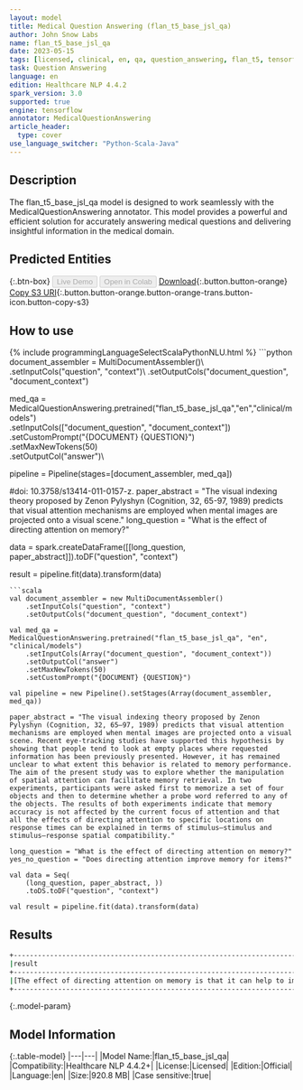 ```yaml
---
layout: model
title: Medical Question Answering (flan_t5_base_jsl_qa)
author: John Snow Labs
name: flan_t5_base_jsl_qa
date: 2023-05-15
tags: [licensed, clinical, en, qa, question_answering, flan_t5, tensorflow]
task: Question Answering
language: en
edition: Healthcare NLP 4.4.2
spark_version: 3.0
supported: true
engine: tensorflow
annotator: MedicalQuestionAnswering
article_header:
  type: cover
use_language_switcher: "Python-Scala-Java"
---
```


## Description

The flan_t5_base_jsl_qa model is designed to work seamlessly with the MedicalQuestionAnswering annotator. This model provides a powerful and efficient solution for accurately answering medical questions and delivering insightful information in the medical domain.

## Predicted Entities



{:.btn-box}
<button class="button button-orange" disabled>Live Demo</button>
<button class="button button-orange" disabled>Open in Colab</button>
[Download](https://s3.amazonaws.com/auxdata.johnsnowlabs.com/clinical/models/flan_t5_base_jsl_qa_en_4.4.2_3.0_1684180120739.zip){:.button.button-orange}
[Copy S3 URI](s3://auxdata.johnsnowlabs.com/clinical/models/flan_t5_base_jsl_qa_en_4.4.2_3.0_1684180120739.zip){:.button.button-orange.button-orange-trans.button-icon.button-copy-s3}

## How to use



<div class="tabs-box" markdown="1">
{% include programmingLanguageSelectScalaPythonNLU.html %}
```python
document_assembler = MultiDocumentAssembler()\
    .setInputCols("question", "context")\
    .setOutputCols("document_question", "document_context")

med_qa = MedicalQuestionAnswering.pretrained("flan_t5_base_jsl_qa","en","clinical/models")\
    .setInputCols(["document_question", "document_context"])\
    .setCustomPrompt("{DOCUMENT} {QUESTION}")\
    .setMaxNewTokens(50)\
    .setOutputCol("answer")\

pipeline = Pipeline(stages=[document_assembler, med_qa])

#doi: 10.3758/s13414-011-0157-z.
paper_abstract = "The visual indexing theory proposed by Zenon Pylyshyn (Cognition, 32, 65-97, 1989) predicts that visual attention mechanisms are employed when mental images are projected onto a visual scene."
long_question = "What is the effect of directing attention on memory?"

data = spark.createDataFrame([[long_question, paper_abstract]]).toDF("question", "context")

result = pipeline.fit(data).transform(data)


```
```scala
val document_assembler = new MultiDocumentAssembler()
    .setInputCols("question", "context")
    .setOutputCols("document_question", "document_context")

val med_qa = MedicalQuestionAnswering.pretrained("flan_t5_base_jsl_qa", "en", "clinical/models")
    .setInputCols(Array("document_question", "document_context"))
    .setOutputCol("answer")
    .setMaxNewTokens(50)
    .setCustomPrompt("{DOCUMENT} {QUESTION}")

val pipeline = new Pipeline().setStages(Array(document_assembler, med_qa))

paper_abstract = "The visual indexing theory proposed by Zenon Pylyshyn (Cognition, 32, 65–97, 1989) predicts that visual attention mechanisms are employed when mental images are projected onto a visual scene. Recent eye-tracking studies have supported this hypothesis by showing that people tend to look at empty places where requested information has been previously presented. However, it has remained unclear to what extent this behavior is related to memory performance. The aim of the present study was to explore whether the manipulation of spatial attention can facilitate memory retrieval. In two experiments, participants were asked first to memorize a set of four objects and then to determine whether a probe word referred to any of the objects. The results of both experiments indicate that memory accuracy is not affected by the current focus of attention and that all the effects of directing attention to specific locations on response times can be explained in terms of stimulus–stimulus and stimulus–response spatial compatibility."

long_question = "What is the effect of directing attention on memory?"
yes_no_question = "Does directing attention improve memory for items?"

val data = Seq( 
    (long_question, paper_abstract, ))
    .toDS.toDF("question", "context")

val result = pipeline.fit(data).transform(data)
```
</div>

## Results

```bash
+--------------------------------------------------------------------------------------------------------------------------------------------------------------------------------------------------------------------------+
|result                                                                                                                                                                                                                    |
+--------------------------------------------------------------------------------------------------------------------------------------------------------------------------------------------------------------------------+
|[The effect of directing attention on memory is that it can help to improve memory retention and recall. It can help to reduce the amount of time spent on tasks, such as focusing on one task at a time, or focusing on ]|
+--------------------------------------------------------------------------------------------------------------------------------------------------------------------------------------------------------------------------+

```

{:.model-param}
## Model Information

{:.table-model}
|---|---|
|Model Name:|flan_t5_base_jsl_qa|
|Compatibility:|Healthcare NLP 4.4.2+|
|License:|Licensed|
|Edition:|Official|
|Language:|en|
|Size:|920.8 MB|
|Case sensitive:|true|